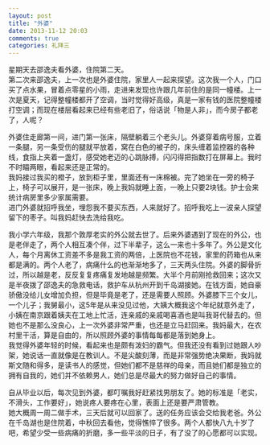 ```yaml
---
layout: post
title: "外婆"
date: 2013-11-12 20:03
comments: true
categories: 礼拜三
---
```



星期天去邵逸夫看外婆，住院第二天。<br>第二次来邵逸夫，上一次也是外婆住院，家里人一起来探望。这次我一个人，门口买了点水果，冒着点零星的小雨，走进来发现也许跟几年前住的是同一幢楼。上一次是夏天，记得整幢楼都开了空调，当时觉得好高级，真是一家有钱的医院整幢楼打空调；而现在楼层看起来已经有些老旧了，俗话说「物是人非」，而今房子都老了，人呢？

外婆住走廊第一间，进门第一张床，隔壁躺着三个老头儿。外婆穿着病号服，立着一条腿，另一条受伤的腿就平放着，窝在白色的被子的，床头缠着监控器的各种线，食指上夹着一盏灯，感受她老迈的心跳脉搏，闪闪得把指数打在屏幕上。我时不时瞄两眼，看起来还是正常的。<br>我妈接过我买的橙子，放到柜子里，里面还有一床棉被。完了她坐在一旁的椅子上，椅子可以展开，是一张床，晚上我妈就睡上面，一晚上只要2块钱。护士会来统计病房里多少家属需要。<br>进门外婆就招呼我坐，埋怨我不要买东西，人来就好了。招呼我吃上一波亲人探望留下的枣子。叫我妈赶快去洗给我吃。

我小学六年级，我那个敦厚老实的外公就去世了。后来外婆遇到了现在的外公，也是老伴走了，两个人相互凑个伴，过下半辈子，这么一来也十多年了。外公是文化人，每个月离休工资差不多是我工资的两倍，上医院也不花钱，家里的药箱也从来都是满的。两个人老了，病痛什么的也渐渐地多了，三天两头住院。外婆的脚骨折过，所以越是老，反反复复疼痛复发地越是频繁。大半个月前刚抢救回来；这次又是半夜拨了邵逸夫的急救电话，救护车从杭州开到千岛湖接她。在钱方面，她自豪骄傲没给儿女增加负担，但是毕竟是老了，还是需要人照顾。外婆膝下三个女儿，一个儿子；我舅最小，这5年是从来没见过他，大姨大概我这个年纪就意外走了，小姨在南京跟着姨夫在工地上忙活，连亲戚的亲戚喝喜酒也是叫我哥代替去的。但她也不是那么没良心，上一次外婆非常严重，也还是立马赶回来。我妈最大，在农村里干活，算是自由的，所以照顾外婆的事情每每都是落到她身上。<br>我觉得外婆年轻的时候，看起来也是颇有泼妇的霸气。但我还没有看到过她跟人吵架，她说话一直就像是在教训人。不是尖酸刻薄，而是非常强势绝决果断，我妈就斯文随和得多，是读书人的感觉，但她们都不是慈祥的母亲，而且她们都是独立的拥有自我的，她们并不依赖男人，她们总是尽最大的努力做好自己的事情。

自从毕业以后，每次见到外婆，都叮嘱我好赶紧找男朋友了。她的标准是「老实，不滑头，工作要好」，她说疼人要疼在心里，表面上还是要严肃管教。<br>她大概周一周二做手术，三天后就可以回家了。送的任务应该会交给我老爸。外公在千岛湖也是住院着，中秋回去看他，觉得憔悴了很多。两个人都快八九十岁了吧，希望少受一些病痛的折磨，多一些平淡的日子，有了没了的心愿都可以实现。